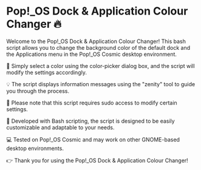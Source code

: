 # Pop!_OS Dock & Application Colour Changer 🔥

Welcome to the Pop!_OS Dock & Application Colour Changer! This bash script allows you to change the background color of the default dock and the Applications menu in the Pop!_OS Cosmic desktop environment.

🎨 Simply select a color using the color-picker dialog box, and the script will modify the settings accordingly.

💡 The script displays information messages using the "zenity" tool to guide you through the process.

📝 Please note that this script requires sudo access to modify certain settings.

🔧 Developed with Bash scripting, the script is designed to be easily customizable and adaptable to your needs.

💻 Tested on Pop!_OS Cosmic and may work on other GNOME-based desktop environments.

👉 Thank you for using the Pop!_OS Dock & Application Colour Changer!
